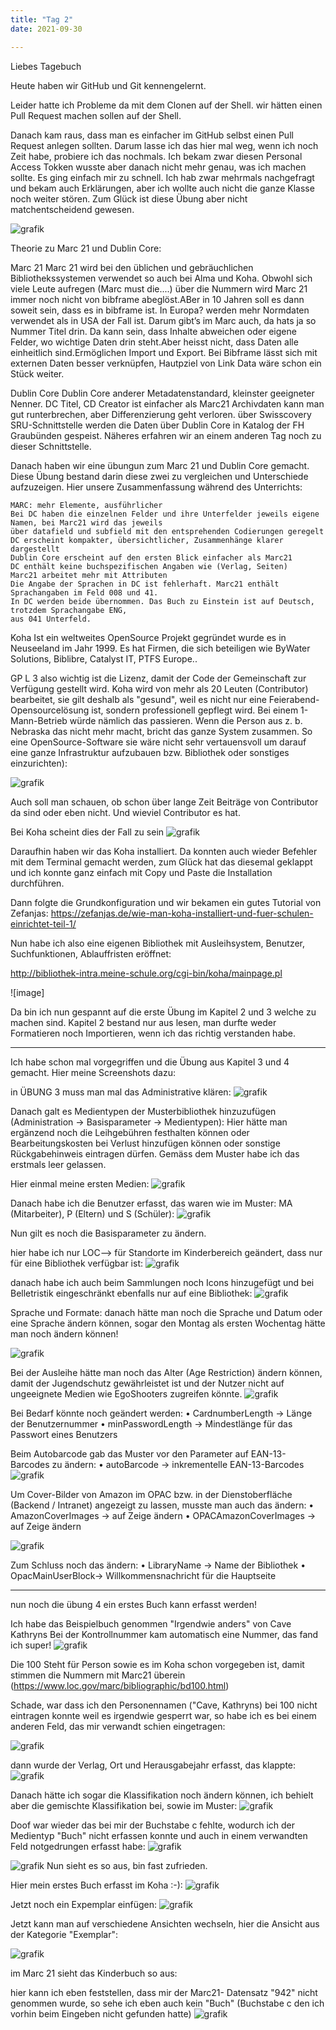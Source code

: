 ```yaml
---
title: "Tag 2"
date: 2021-09-30

---
```

Liebes Tagebuch


Heute haben wir GitHub und Git kennengelernt.

Leider hatte ich Probleme da mit dem Clonen auf der Shell. wir hätten einen Pull Request machen sollen auf der Shell.

Danach kam raus, dass man es einfacher im GitHub selbst einen Pull Request anlegen sollten.
Darum lasse ich das hier mal weg, wenn ich noch Zeit habe, probiere ich das nochmals.
Ich bekam zwar diesen Personal Access Tokken wusste aber danach nicht mehr genau, was ich machen sollte. Es ging einfach mir zu schnell. Ich hab zwar mehrmals nachgefragt und bekam auch Erklärungen, aber ich wollte auch nicht die ganze Klasse noch weiter stören. Zum Glück ist diese Übung aber nicht matchentscheidend gewesen.

![grafik](https://user-images.githubusercontent.com/90834735/135482451-a309eb20-e658-43b1-b492-31b23e4c789b.png)






Theorie zu Marc 21 und Dublin Core:

Marc 21 
Marc 21 wird bei den üblichen und gebräuchlichen Bibliothekssystemen verwendet so auch bei Alma und Koha.
Obwohl sich viele Leute aufregen (Marc must die....) über die Nummern wird Marc 21 immer noch nicht von bibframe abeglöst.ABer in 10 Jahren soll es dann soweit sein, dass es in bibframe ist.
In Europa? werden mehr Normdaten verwendet als in USA der Fall ist.
Darum gibt’s im Marc auch, da hats ja so Nummer Titel drin.
Da kann sein, dass Inhalte abweichen oder eigene Felder, wo wichtige Daten drin steht.Aber heisst nicht, dass Daten alle einheitlich sind.Ermöglichen Import und Export.
Bei Bibframe lässt sich mit externen Daten besser verknüpfen, Hautpziel von Link Data wäre schon ein Stück weiter.


Dublin Core
Dublin Core anderer Metadatenstandard, kleinster geeigneter Nenner.
DC Titel, CD Creator ist einfacher als Marc21
Archivdaten kann man gut runterbrechen, aber Differenzierung geht verloren.
über Swisscovery  SRU-Schnittstelle werden die Daten über Dublin Core in Katalog der FH Graubünden gespeist.
Näheres erfahren wir an einem anderen Tag noch zu dieser Schnittstelle.





Danach haben wir eine übungun zum Marc 21 und Dublin Core gemacht. 
Diese Übung bestand darin diese zwei zu vergleichen und Unterschiede aufzuzeigen.
Hier unsere Zusammenfassung während des Unterrichts:


    MARC: mehr Elemente, ausführlicher
    Bei DC haben die einzelnen Felder und ihre Unterfelder jeweils eigene Namen, bei Marc21 wird das jeweils 
    über datafield und subfield mit den entsprehenden Codierungen geregelt
    DC erscheint kompakter, übersichtlicher, Zusammenhänge klarer dargestellt
    Dublin Core erscheint auf den ersten Blick einfacher als Marc21
    DC enthält keine buchspezifischen Angaben wie (Verlag, Seiten)
    Marc21 arbeitet mehr mit Attributen
    Die Angabe der Sprachen in DC ist fehlerhaft. Marc21 enthält Sprachangaben im Feld 008 und 41. 
    In DC werden beide übernommen. Das Buch zu Einstein ist auf Deutsch, trotzdem Sprachangabe ENG, 
    aus 041 Unterfeld.
    
    




Koha
Ist ein weltweites OpenSource Projekt gegründet wurde es in Neuseeland im Jahr 1999.
Es hat Firmen, die sich beteiligen wie ByWater Solutions,  Biblibre, Catalyst IT, PTFS Europe..

GP L 3 also wichtig ist die Lizenz, damit der Code der Gemeinschaft zur Verfügung gestellt wird.
Koha wird von mehr als 20 Leuten (Contributor) bearbeitet, sie gilt deshalb als "gesund", weil es nicht nur eine Feierabend-Opensourcelösung ist, sondern professionell gepflegt wird. Bei einem 1-Mann-Betrieb würde nämlich das passieren. Wenn die Person aus z. b. Nebraska das nicht mehr macht, bricht das ganze System zusammen. So eine OpenSource-Software sie wäre nicht sehr vertauensvoll um darauf eine ganze Infrastruktur aufzubauen bzw. Bibliothek oder sonstiges einzurichten):

![grafik](https://user-images.githubusercontent.com/90834735/135480512-22706bf0-e948-4d8c-a635-b745f873a465.png)

Auch soll man schauen, ob schon über lange Zeit Beiträge von Contributor da sind oder eben nicht. Und wieviel Contributor es hat.

Bei Koha scheint dies der Fall zu sein
![grafik](https://user-images.githubusercontent.com/90834735/135481217-a0129ced-7102-47ea-8a29-18ab59af94b0.png)



Daraufhin haben wir das Koha installiert. Da konnten auch wieder Befehler mit dem Terminal gemacht werden, zum Glück hat das diesemal
geklappt und ich konnte ganz einfach mit Copy und Paste die Installation durchführen.

Dann folgte die Grundkonfiguration und wir bekamen ein gutes Tutorial von Zefanjas:
https://zefanjas.de/wie-man-koha-installiert-und-fuer-schulen-einrichtet-teil-1/

Nun habe ich also eine eigenen Bibliothek mit Ausleihsystem, Benutzer, Suchfunktionen, Ablauffristen eröffnet:



http://bibliothek-intra.meine-schule.org/cgi-bin/koha/mainpage.pl

![image]


Da bin ich nun gespannt auf die erste Übung im Kapitel 2 und 3 welche zu machen sind.
Kapitel 2 bestand nur aus lesen, man durfte weder Formatieren noch Importieren, wenn ich das richtig verstanden habe.

-------------------------------------------------------------------------------------------------
Ich habe schon mal vorgegriffen und die Übung aus Kapitel 3 und 4 gemacht. Hier meine Screenshots dazu:

in ÜBUNG 3 muss man mal das Administrative klären:
![grafik](https://user-images.githubusercontent.com/90834735/135472011-0d9cf311-c523-485c-ab92-6de1ba92219a.png)

Danach galt es Medientypen der Musterbibliothek hinzuzufügen (Administration → Basisparameter → Medientypen):
Hier hätte man ergänzend noch die Leihgebühren festhalten können oder Bearbeitungskosten bei Verlust hinzufügen können oder sonstige Rückgabehinweis eintragen dürfen. Gemäss dem Muster habe ich das erstmals leer gelassen.

Hier einmal meine ersten Medien:
![grafik](https://user-images.githubusercontent.com/90834735/135472464-19c04654-fe48-43c7-95ac-7dee28dda7ff.png)

Danach habe ich die Benutzer erfasst, das waren wie im Muster: MA (Mitarbeiter), P (Eltern) und S (Schüler):
![grafik](https://user-images.githubusercontent.com/90834735/135472587-06471a3c-be93-49a3-a2e9-698633de3440.png)

Nun gilt es noch die Basisparameter zu ändern.


hier habe ich  nur LOC--> für Standorte im Kinderbereich geändert, dass nur für eine Bibliothek verfügbar ist:
![grafik](https://user-images.githubusercontent.com/90834735/135472865-42b91b42-9616-49a6-abd2-b8fbeb1b41ac.png)

danach habe ich auch beim Sammlungen noch Icons hinzugefügt und bei Belletristik eingeschränkt ebenfalls nur auf eine Bibliothek:
![grafik](https://user-images.githubusercontent.com/90834735/135473110-40a04c15-f12a-4a75-a258-4b29e725a503.png)

Sprache und Formate:
danach hätte man noch die Sprache und Datum oder eine Sprache ändern können, sogar den Montag als ersten Wochentag hätte man noch ändern können!

![grafik](https://user-images.githubusercontent.com/90834735/135473532-5d16c239-e3ad-4f6a-92aa-a53b1252a270.png)
 
Bei der Ausleihe hätte man noch das Alter (Age Restriction) ändern können, damit der Jugendschutz gewährleistet ist und der Nutzer nicht auf ungeeignete Medien wie EgoShooters zugreifen könnte.
![grafik](https://user-images.githubusercontent.com/90834735/135473934-6d485085-215f-4b3f-9022-de563d9bc2ac.png)

Bei Bedarf könnte noch geändert werden:
•	CardnumberLength → Länge der Benutzernummer
•	minPasswordLength → Mindestlänge für das Passwort eines Benutzers

Beim Autobarcode gab das Muster vor den Parameter auf EAN-13- Barcodes zu ändern:
•	 autoBarcode  → inkrementelle EAN-13-Barcodes
![grafik](https://user-images.githubusercontent.com/90834735/135474364-bdc6222a-6412-4e19-9813-b2fd94b7aff1.png)

Um Cover-Bilder von Amazon im OPAC bzw. in der Dienstoberfläche (Backend / Intranet) angezeigt zu lassen, musste man auch das ändern:
•	 AmazonCoverImages → auf Zeige ändern
•	OPACAmazonCoverImages → auf Zeige ändern

![grafik](https://user-images.githubusercontent.com/90834735/135474628-5b65568c-9739-40af-bfcd-109afa626a12.png)

Zum Schluss noch das ändern:
•	 LibraryName → Name der Bibliothek
•	OpacMainUserBlock→ Willkommensnachricht für die Hauptseite

----------------------------------------------------

nun noch die übung 4 ein erstes Buch kann erfasst werden!


Ich habe das Beispielbuch genommen "Irgendwie anders" von Cave Kathryns
Bei der Kontrollnummer kam automatisch eine Nummer, das fand ich super!
![grafik](https://user-images.githubusercontent.com/90834735/135475334-12839287-fc1a-4f35-9b4b-f6394c6a18c0.png)


Die 100 Steht für Person sowie es im Koha schon vorgegeben ist, damit stimmen die Nummern mit Marc21 überein (https://www.loc.gov/marc/bibliographic/bd100.html)

Schade, war dass ich den Personennamen ("Cave, Kathryns) bei 100 nicht eintragen konnte weil es irgendwie gesperrt war, so habe ich es bei einem anderen Feld, das mir verwandt schien eingetragen:
 
![grafik](https://user-images.githubusercontent.com/90834735/135475587-13f919c0-07b6-4ee5-8cca-d11fa99f156e.png)

dann wurde der Verlag, Ort und Herausgabejahr erfasst, das klappte:
![grafik](https://user-images.githubusercontent.com/90834735/135475791-729893ba-c329-49ac-b36a-7fa9202af103.png)


Danach hätte ich sogar die Klassifikation noch ändern können, ich behielt aber die gemischte Klassifikation bei, sowie im Muster:
![grafik](https://user-images.githubusercontent.com/90834735/135475954-1700c847-a2d7-4bad-85a6-2af729284562.png)

Doof war wieder das bei mir der Buchstabe c fehlte, wodurch ich der Medientyp "Buch" nicht erfassen konnte und auch in einem verwandten Feld notgedrungen erfasst habe:
![grafik](https://user-images.githubusercontent.com/90834735/135476124-d0f236f4-c709-4a3a-b5f9-9d7446ba6df8.png)


![grafik](https://user-images.githubusercontent.com/90834735/135476273-b3d38a79-cc7b-4634-8b7f-832c586ed883.png)
Nun sieht es so aus, bin fast zufrieden.

Hier mein erstes Buch erfasst im Koha :-):
![grafik](https://user-images.githubusercontent.com/90834735/135479539-af317294-93e9-4f7d-8b63-7bce0b13457d.png)




Jetzt noch ein Expemplar einfügen:
![grafik](https://user-images.githubusercontent.com/90834735/135476490-70f8ca48-3c31-496c-b2e7-b2ae901af036.png)

Jetzt kann man auf verschiedene Ansichten wechseln, hier die Ansicht aus der Kategorie "Exemplar":

![grafik](https://user-images.githubusercontent.com/90834735/135476710-d13aaa01-69a1-4944-81f1-18c11acc693f.png)


im Marc 21 sieht das Kinderbuch so aus:

hier kann ich eben feststellen, dass mir der Marc21- Datensatz "942" nicht genommen wurde, so sehe ich eben auch kein "Buch" (Buchstabe c den ich vorhin beim Eingeben nicht gefunden hatte)
![grafik](https://user-images.githubusercontent.com/90834735/135477131-a418c57e-9f93-4583-b5d0-49b40de80bf6.png)



